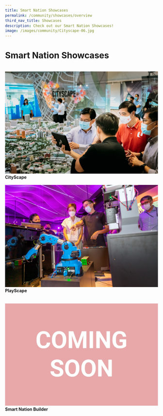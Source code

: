 ```yaml
---
title: Smart Nation Showcases
permalink: /community/showcases/overview
third_nav_title: Showcases
description: Check out our Smart Nation Showcases!
image: /images/community/Cityscape-06.jpg
---
```

# Smart Nation Showcases

<br>
<div class="row">  
  <div class="col"> 
    <a href="/community/showcases/cityscape"><img src="/images/community/Cityscape-01.jpeg" alt="CityScape"></a><br>
    <div class="header"><b>CityScape</b></div><br>
  </div>
  	<div class="col"> 
      <a href="/community/showcases/playscape">  <img src="/images/community/Playscape_Rubik.jpg" alt="PlayScape"></a><br>
      <div class="header"><b>PlayScape</b></div>  <br>
  </div>
 </div>
 
 <br>
 <div class="row">  
  <div class="col"> 
	    <a href="/community/Community-Projects/Smart-Nation-Builder"><img src="/images/community/coming-soon.jpg"></a><br>
     <div class="header"><b>Smart Nation Builder</b></div><br>
  </div>
  	<div class="col"> 
     </b></div>  <br>
  </div>
 </div>